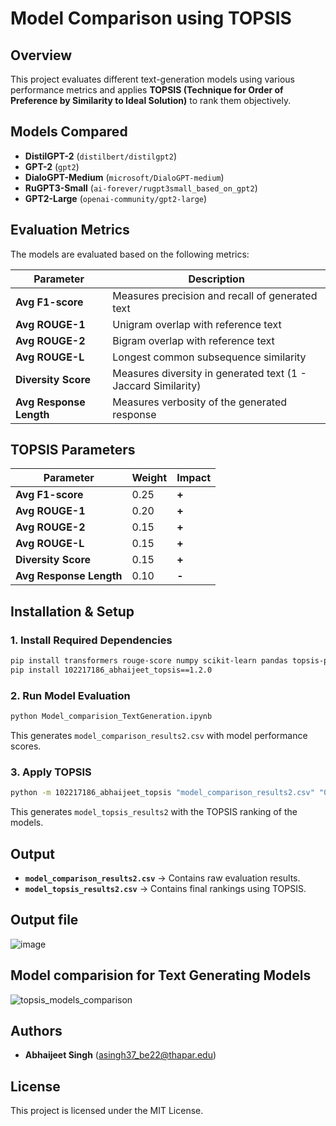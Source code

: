 # Model Comparison using TOPSIS

## Overview
This project evaluates different text-generation models using various performance metrics and applies **TOPSIS (Technique for Order of Preference by Similarity to Ideal Solution)** to rank them objectively.

## Models Compared
- **DistilGPT-2** (`distilbert/distilgpt2`)
- **GPT-2** (`gpt2`)
- **DialoGPT-Medium** (`microsoft/DialoGPT-medium`)
- **RuGPT3-Small** (`ai-forever/rugpt3small_based_on_gpt2`)
- **GPT2-Large** (`openai-community/gpt2-large`)

## Evaluation Metrics
The models are evaluated based on the following metrics:

| Parameter               | Description |
|-------------------------|-------------|
| **Avg F1-score**        | Measures precision and recall of generated text |
| **Avg ROUGE-1**         | Unigram overlap with reference text |
| **Avg ROUGE-2**         | Bigram overlap with reference text |
| **Avg ROUGE-L**         | Longest common subsequence similarity |
| **Diversity Score**     | Measures diversity in generated text (1 - Jaccard Similarity) |
| **Avg Response Length** | Measures verbosity of the generated response |

## TOPSIS Parameters
| Parameter               | Weight | Impact |
|-------------------------|--------|--------|
| **Avg F1-score**        | 0.25   | **+**  |
| **Avg ROUGE-1**         | 0.20   | **+**  |
| **Avg ROUGE-2**         | 0.15   | **+**  |
| **Avg ROUGE-L**         | 0.15   | **+**  |
| **Diversity Score**     | 0.15   | **+**  |
| **Avg Response Length** | 0.10   | **-**  |

## Installation & Setup
### 1. Install Required Dependencies
```sh
pip install transformers rouge-score numpy scikit-learn pandas topsis-python
pip install 102217186_abhaijeet_topsis==1.2.0
```

### 2. Run Model Evaluation
```sh
python Model_comparision_TextGeneration.ipynb
```
This generates `model_comparison_results2.csv` with model performance scores.

### 3. Apply TOPSIS
```sh
python -m 102217186_abhaijeet_topsis "model_comparison_results2.csv" "0.25,0.20,0.15,0.15,0.15,0.10" "+,+,+,+,+,-" "model_topsis_results2"
```
This generates `model_topsis_results2` with the TOPSIS ranking of the models.

## Output
- **`model_comparison_results2.csv`** → Contains raw evaluation results.
- **`model_topsis_results2.csv`** → Contains final rankings using TOPSIS.

## Output file
![image](https://github.com/user-attachments/assets/f30487b4-0b81-4a64-9cf7-f4aa8c2dd2e8)


## Model comparision for Text Generating Models
![topsis_models_comparison](https://github.com/user-attachments/assets/d6a1b84e-c2ed-44ff-91f8-e1280f0b0c38)

## Authors
- **Abhaijeet Singh** (asingh37_be22@thapar.edu)

## License
This project is licensed under the MIT License.

